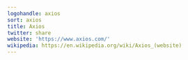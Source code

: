 ```yaml
---
logohandle: axios
sort: axios
title: Axios
twitter: share
website: 'https://www.axios.com/'
wikipedia: https://en.wikipedia.org/wiki/Axios_(website)
---
```


